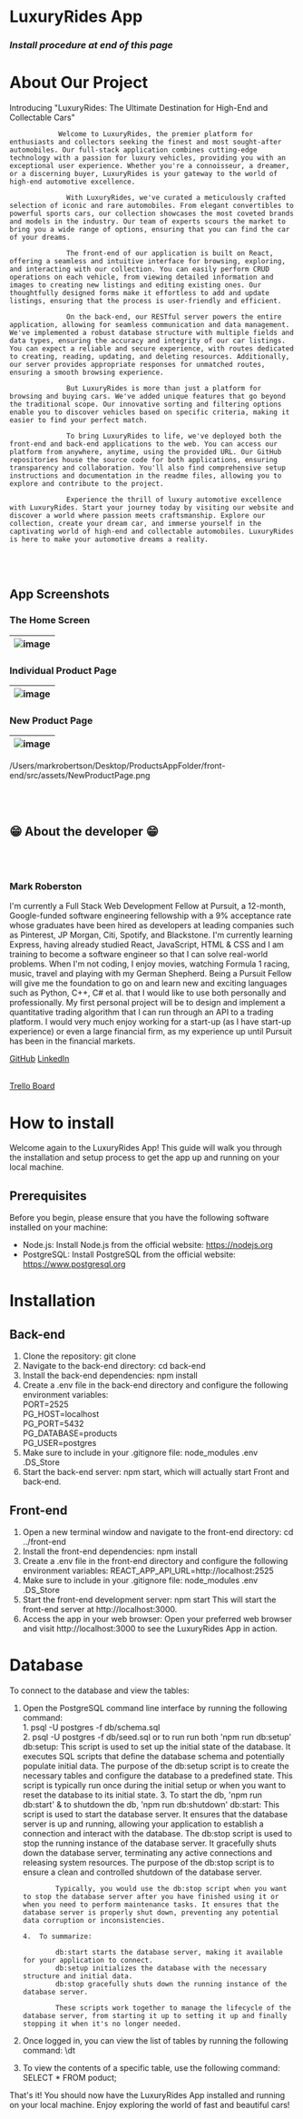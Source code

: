 # LuxuryRides App


### *Install procedure at end of this page* 

# **About Our Project** 


<!-- <a href="https://NETLIFY LINK" target="_blank">Click here - LuxuryRides App</a> -->

Introducing "LuxuryRides: The Ultimate Destination for High-End and Collectable Cars"

                Welcome to LuxuryRides, the premier platform for enthusiasts and collectors seeking the finest and most sought-after automobiles. Our full-stack application combines cutting-edge technology with a passion for luxury vehicles, providing you with an exceptional user experience. Whether you're a connoisseur, a dreamer, or a discerning buyer, LuxuryRides is your gateway to the world of high-end automotive excellence.
                  
                  With LuxuryRides, we've curated a meticulously crafted selection of iconic and rare automobiles. From elegant convertibles to powerful sports cars, our collection showcases the most coveted brands and models in the industry. Our team of experts scours the market to bring you a wide range of options, ensuring that you can find the car of your dreams.
                  
                  The front-end of our application is built on React, offering a seamless and intuitive interface for browsing, exploring, and interacting with our collection. You can easily perform CRUD operations on each vehicle, from viewing detailed information and images to creating new listings and editing existing ones. Our thoughtfully designed forms make it effortless to add and update listings, ensuring that the process is user-friendly and efficient.
                 
                  On the back-end, our RESTful server powers the entire application, allowing for seamless communication and data management. We've implemented a robust database structure with multiple fields and data types, ensuring the accuracy and integrity of our car listings. You can expect a reliable and secure experience, with routes dedicated to creating, reading, updating, and deleting resources. Additionally, our server provides appropriate responses for unmatched routes, ensuring a smooth browsing experience.
                  
                  But LuxuryRides is more than just a platform for browsing and buying cars. We've added unique features that go beyond the traditional scope. Our innovative sorting and filtering options enable you to discover vehicles based on specific criteria, making it easier to find your perfect match. 
                  
                  To bring LuxuryRides to life, we've deployed both the front-end and back-end applications to the web. You can access our platform from anywhere, anytime, using the provided URL. Our GitHub repositories house the source code for both applications, ensuring transparency and collaboration. You'll also find comprehensive setup instructions and documentation in the readme files, allowing you to explore and contribute to the project.
                  
                  Experience the thrill of luxury automotive excellence with LuxuryRides. Start your journey today by visiting our website and discover a world where passion meets craftsmanship. Explore our collection, create your dream car, and immerse yourself in the captivating world of high-end and collectable automobiles. LuxuryRides is here to make your automotive dreams a reality.
<br></br>

## App Screenshots

<!-- <img src="./public/homescreen.png" alt="Screenshot a" width="68%" title="The Home Screen"> -->
### The Home Screen

| ![image](./front-end/src/assets/HomeScreen.png "The Home Screen") |
|-|


### Individual Product Page

| ![image](./front-end/src/assets/IndividualProduct.png "Individual Product Page") |
|-|


### New Product Page

| ![image](./front-end/src/assets/NewProductPage.png "New Product Page") |
|-|

/Users/markrobertson/Desktop/ProductsAppFolder/front-end/src/assets/NewProductPage.png

<br></br>
## 😁 About the developer 😁


<br></br>

### Mark Roberston

I'm currently a Full Stack Web Development Fellow at Pursuit, a 12-month, Google-funded software engineering fellowship with a 9% acceptance rate whose graduates have been hired as developers at leading companies such as Pinterest, JP Morgan, Citi, Spotify, and Blackstone. I'm currently learning Express, having already studied React, JavaScript, HTML & CSS and I am training to become a software engineer so that I can solve real-world problems. When I'm not coding, I enjoy movies, watching Formula 1 racing, music, travel and playing with my German Shepherd. Being a Pursuit Fellow will give me the foundation to go on and learn new and exciting languages such as Python, C++, C# et al. that I would like to use both personally and professionally. My first personal project will be to design and implement a quantitative trading algorithm that I can run through an API to a trading platform. I would very much enjoy working for a start-up (as I have start-up experience) or even a large financial firm, as my experience up until Pursuit has been in the financial markets.


<a href="https://github.com/MarkRobertson67" target="_blank">GitHub</a>
<a href="https://www.linkedin.com/in/mark-robertson-ny-uk" target="_blank">LinkedIn</a>
<br></br>

<a href="https://trello.com/b/M5mUJwWm/luxuryrides" target="_blank" rel="noopener noreferrer" target="_blank">Trello Board</a>



# **How to install** 

Welcome again to the LuxuryRides App! This guide will walk you through the installation and setup process to get the app up and running on your local machine.

## **Prerequisites**

Before you begin, please ensure that you have the following software installed on your machine:

- Node.js: Install Node.js from the official website: https://nodejs.org
- PostgreSQL: Install PostgreSQL from the official website: https://www.postgresql.org

# **Installation**

## **Back-end**

1.  Clone the repository:   git clone <repository URL>
2.  Navigate to the back-end directory: cd back-end
3.  Install the back-end dependencies:  npm install
4.  Create a .env file in the back-end directory and configure the following environment variables: <br>
PORT=2525<br>
PG_HOST=localhost<br>
PG_PORT=5432<br>
PG_DATABASE=products<br>
PG_USER=postgres<br>
5.  Make sure to include in your .gitignore file:   node_modules
.env
.DS_Store
5.  Start the back-end server:  npm start, which will actually start Front and back-end.


## **Front-end**

1.  Open a new terminal window and navigate to the front-end directory: cd ../front-end
2.  Install the front-end dependencies: npm install
3.  Create a .env file in the front-end directory and configure the following environment variables: REACT_APP_API_URL=http://localhost:2525
4.  Make sure to include in your .gitignore file:   node_modules
.env
.DS_Store
5.  Start the front-end development server: npm start
This will start the front-end server at http://localhost:3000.
6.  Access the app in your web browser: Open your preferred web browser and visit http://localhost:3000 to see the LuxuryRides App in action.

# **Database**

To connect to the database and view the tables:

1.  Open the PostgreSQL command line interface by running the following command:   
        1.  psql -U postgres -f db/schema.sql<br>
        2.  psql -U postgres -f db/seed.sql   or to run run both 'npm run db:setup'
                db:setup: This script is used to set up the initial state of the database. It executes SQL scripts that define the database schema and potentially populate initial data. The purpose of the db:setup script is to create the necessary tables and configure the database to a predefined state. This script is typically run once during the initial setup or when you want to reset the database to its initial state.
        3.  To start the db, 'npm run db:start' & to shutdown the db, 'npm run db:shutdown'
                db:start: This script is used to start the database server. It ensures that the database server is up and running, allowing your application to establish a connection and interact with the database.
                The db:stop script is used to stop the running instance of the database server. It gracefully shuts down the database server, terminating any active connections and releasing system resources. The purpose of the db:stop script is to ensure a clean and controlled shutdown of the database server.

                Typically, you would use the db:stop script when you want to stop the database server after you have finished using it or when you need to perform maintenance tasks. It ensures that the database server is properly shut down, preventing any potential data corruption or inconsistencies.

        4.  To summarize:

                db:start starts the database server, making it available for your application to connect.
                db:setup initializes the database with the necessary structure and initial data.
                db:stop gracefully shuts down the running instance of the database server.

                These scripts work together to manage the lifecycle of the database server, from starting it up to setting it up and finally stopping it when it's no longer needed.



2.  Once logged in, you can view the list of tables by running the following command: \dt
3.  To view the contents of a specific table, use the following command:    SELECT * FROM poduct;

That's it! You should now have the LuxuryRides App installed and running on your local machine. Enjoy exploring the world of fast and beautiful cars!